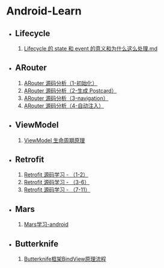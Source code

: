 # Android-Learn
* ## Lifecycle 
  1. [Lifecycle 的 state 和 event 的意义和为什么这么处理.md](https://github.com/CiyLei/Android-Learn/blob/master/Lifecycle%20的%20state%20和%20event%20的意义和为什么这么处理.md)

* ## ARouter
  1. [ARouter 源码分析（1-初始化）](https://github.com/CiyLei/Android-Learn/blob/master/ARouter%20源码分析（1-初始化）.md)
  2. [ARouter 源码分析（2-生成 Postcard）](https://github.com/CiyLei/Android-Learn/blob/master/ARouter%20源码分析（2-生成%20Postcard）.md)
  3. [ARouter 源码分析（3-navigation）](https://github.com/CiyLei/Android-Learn/blob/master/ARouter%20源码分析（3-navigation）.md)
  4. [ARouter 源码分析（4-自动注入）](https://github.com/CiyLei/Android-Learn/blob/master/ARouter%20源码分析（4-自动注入）.md)

* ## ViewModel
  1. [ViewModel 生命周期原理](https://github.com/CiyLei/Android-Learn/blob/master/ViewModel%20生命周期原理.md)

* ## Retrofit
  1. [Retrofit 源码学习 - （1-2）](https://github.com/CiyLei/Android-Learn/blob/master/Retrofit%20源码学习%20-%20（1-2）.md)
  2. [Retrofit 源码学习 - （3-6）](https://github.com/CiyLei/Android-Learn/blob/master/Retrofit%20源码学习%20-%20（3-6）.md)
  3. [Retrofit 源码学习 - （7-11）](https://github.com/CiyLei/Android-Learn/blob/master/Retrofit%20源码学习%20-%20（7-11）.md)

* ## Mars
  1. [Mars学习-android](https://github.com/CiyLei/Android-Learn/blob/master/Mars学习-android.md)

* ## Butterknife
  1. [Butterknife框架BindView原理流程](https://github.com/CiyLei/Android-Learn/blob/master/Butterknife框架BindView原理流程.md)
